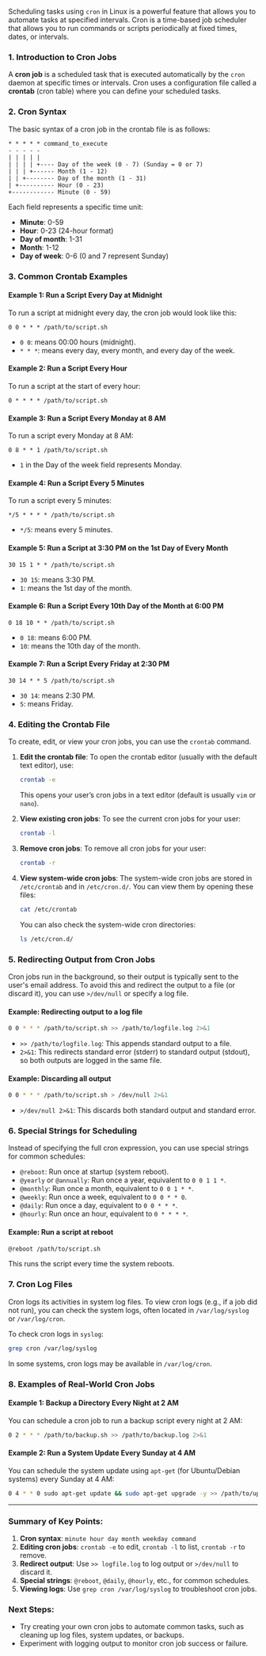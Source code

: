 Scheduling tasks using `cron` in Linux is a powerful feature that allows you to automate tasks at specified intervals. 
Cron is a time-based job scheduler that allows you to run commands or scripts periodically at fixed times, dates, or intervals.

### **1. Introduction to Cron Jobs**

A **cron job** is a scheduled task that is executed automatically by the `cron` daemon at specific times or intervals. Cron uses a configuration file called a **crontab** (cron table) where you can define your scheduled tasks.

### **2. Cron Syntax**

The basic syntax of a cron job in the crontab file is as follows:

```
* * * * * command_to_execute
- - - - -
| | | | | 
| | | | +---- Day of the week (0 - 7) (Sunday = 0 or 7)
| | | +------ Month (1 - 12)
| | +-------- Day of the month (1 - 31)
| +---------- Hour (0 - 23)
+------------ Minute (0 - 59)
```

Each field represents a specific time unit:
- **Minute**: 0-59
- **Hour**: 0-23 (24-hour format)
- **Day of month**: 1-31
- **Month**: 1-12
- **Day of week**: 0-6 (0 and 7 represent Sunday)

### **3. Common Crontab Examples**

#### Example 1: Run a Script Every Day at Midnight

To run a script at midnight every day, the cron job would look like this:

```
0 0 * * * /path/to/script.sh
```
- `0 0`: means 00:00 hours (midnight).
- `* * *`: means every day, every month, and every day of the week.

#### Example 2: Run a Script Every Hour

To run a script at the start of every hour:

```
0 * * * * /path/to/script.sh
```

#### Example 3: Run a Script Every Monday at 8 AM

To run a script every Monday at 8 AM:

```
0 8 * * 1 /path/to/script.sh
```

- `1` in the Day of the week field represents Monday.

#### Example 4: Run a Script Every 5 Minutes

To run a script every 5 minutes:

```
*/5 * * * * /path/to/script.sh
```

- `*/5`: means every 5 minutes.

#### Example 5: Run a Script at 3:30 PM on the 1st Day of Every Month

```
30 15 1 * * /path/to/script.sh
```

- `30 15`: means 3:30 PM.
- `1`: means the 1st day of the month.

#### Example 6: Run a Script Every 10th Day of the Month at 6:00 PM

```
0 18 10 * * /path/to/script.sh
```

- `0 18`: means 6:00 PM.
- `10`: means the 10th day of the month.

#### Example 7: Run a Script Every Friday at 2:30 PM

```
30 14 * * 5 /path/to/script.sh
```

- `30 14`: means 2:30 PM.
- `5`: means Friday.

### **4. Editing the Crontab File**

To create, edit, or view your cron jobs, you can use the `crontab` command.

1. **Edit the crontab file**:
   To open the crontab editor (usually with the default text editor), use:

   ```bash
   crontab -e
   ```

   This opens your user’s cron jobs in a text editor (default is usually `vim` or `nano`).

2. **View existing cron jobs**:
   To see the current cron jobs for your user:

   ```bash
   crontab -l
   ```

3. **Remove cron jobs**:
   To remove all cron jobs for your user:

   ```bash
   crontab -r
   ```

4. **View system-wide cron jobs**:
   The system-wide cron jobs are stored in `/etc/crontab` and in `/etc/cron.d/`. You can view them by opening these files:

   ```bash
   cat /etc/crontab
   ```

   You can also check the system-wide cron directories:

   ```bash
   ls /etc/cron.d/
   ```

### **5. Redirecting Output from Cron Jobs**

Cron jobs run in the background, so their output is typically sent to the user's email address. To avoid this and redirect the output to a file (or discard it), you can use `>/dev/null` or specify a log file.

#### Example: Redirecting output to a log file

```bash
0 0 * * * /path/to/script.sh >> /path/to/logfile.log 2>&1
```

- `>> /path/to/logfile.log`: This appends standard output to a file.
- `2>&1`: This redirects standard error (stderr) to standard output (stdout), so both outputs are logged in the same file.

#### Example: Discarding all output

```bash
0 0 * * * /path/to/script.sh > /dev/null 2>&1
```

- `>/dev/null 2>&1`: This discards both standard output and standard error.

### **6. Special Strings for Scheduling**

Instead of specifying the full cron expression, you can use special strings for common schedules:

- `@reboot`: Run once at startup (system reboot).
- `@yearly` or `@annually`: Run once a year, equivalent to `0 0 1 1 *`.
- `@monthly`: Run once a month, equivalent to `0 0 1 * *`.
- `@weekly`: Run once a week, equivalent to `0 0 * * 0`.
- `@daily`: Run once a day, equivalent to `0 0 * * *`.
- `@hourly`: Run once an hour, equivalent to `0 * * * *`.

#### Example: Run a script at reboot

```bash
@reboot /path/to/script.sh
```

This runs the script every time the system reboots.

### **7. Cron Log Files**

Cron logs its activities in system log files. To view cron logs (e.g., if a job did not run), you can check the system logs, often located in `/var/log/syslog` or `/var/log/cron`.

To check cron logs in `syslog`:

```bash
grep cron /var/log/syslog
```

In some systems, cron logs may be available in `/var/log/cron`.

### **8. Examples of Real-World Cron Jobs**

#### Example 1: Backup a Directory Every Night at 2 AM

You can schedule a cron job to run a backup script every night at 2 AM:

```bash
0 2 * * * /path/to/backup.sh >> /path/to/backup.log 2>&1
```

#### Example 2: Run a System Update Every Sunday at 4 AM

You can schedule the system update using `apt-get` (for Ubuntu/Debian systems) every Sunday at 4 AM:

```bash
0 4 * * 0 sudo apt-get update && sudo apt-get upgrade -y >> /path/to/update.log 2>&1
```

---

### **Summary of Key Points**:

1. **Cron syntax**: `minute hour day month weekday command`
2. **Editing cron jobs**: `crontab -e` to edit, `crontab -l` to list, `crontab -r` to remove.
3. **Redirect output**: Use `>> logfile.log` to log output or `>/dev/null` to discard it.
4. **Special strings**: `@reboot`, `@daily`, `@hourly`, etc., for common schedules.
5. **Viewing logs**: Use `grep cron /var/log/syslog` to troubleshoot cron jobs.

### **Next Steps:**
- Try creating your own cron jobs to automate common tasks, such as cleaning up log files, system updates, or backups.
- Experiment with logging output to monitor cron job success or failure.
